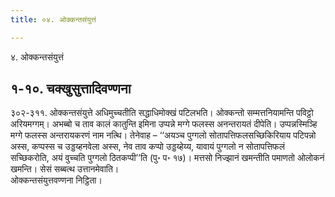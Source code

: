```yaml
---
title: ०४. ओक्कन्तसंयुत्तं

---
```

४. ओक्कन्तसंयुत्तं  


## १-१०. चक्खुसुत्तादिवण्णना

३०२-३११. ओक्कन्तसंयुत्ते अधिमुच्चतीति सद्धाधिमोक्खं पटिलभति। ओक्कन्तो सम्मत्तनियामन्ति पविट्ठो अरियमग्गम्। अभब्बो च ताव कालं कातुन्ति इमिना उप्पन्ने मग्गे फलस्स अनन्तरायतं दीपेति। उप्पन्नस्मिञ्हि मग्गे फलस्स अन्तरायकरणं नाम नत्थि। तेनेवाह – ‘‘अयञ्च पुग्गलो सोतापत्तिफलसच्छिकिरियाय पटिपन्नो अस्स, कप्पस्स च उड्डय्हनवेला अस्स, नेव ताव कप्पो उड्डय्हेय्य, यावायं पुग्गलो न सोतापत्तिफलं सच्छिकरोति, अयं वुच्चति पुग्गलो ठितकप्पी’’ति (पु॰ प॰ १७)। मत्तसो निज्झानं खमन्तीति पमाणतो ओलोकनं खमन्ति। सेसं सब्बत्थ उत्तानमेवाति।  
ओक्कन्तसंयुत्तवण्णना निट्ठिता।  